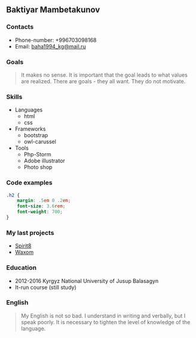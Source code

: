 ## Baktiyar Mambetakunov
### Contacts
* Phone-number: +996703098168
* Email: [baha1994_kg@mail.ru](http://mail.ru)
### Goals
>It makes no sense. 
It is important that the goal 
leads to what values ​​are realized.
 There are goals - they all want. They do not motivate.
### Skills
  * Languages 
     * html
     * css
   * Frameworks 
     * bootstrap
     * owl-carussel
   * Tools
     * Php-Storm
     * Adobe illustrator 
     * Photo shop
### Code examples
```css
.h2 {
    margin: .5em 0 .2em;
    font-size: 3.6rem;
    font-weight: 700;
}    
```
### My last projects
* [Spirit8](https://mambetakunov-09.github.io/lesson10/)
* [Waxom](https://mambetakunov-09.github.io/waxom1/)
### Education
* 2012-2016 Kyrgyz National University of Jusup Balasagyn
* It-run course (still study)
### English 
>My English is not so bad. 
I understand in writing and verbally, but I speak poorly. 
It is necessary to tighten the level of knowledge of the language.